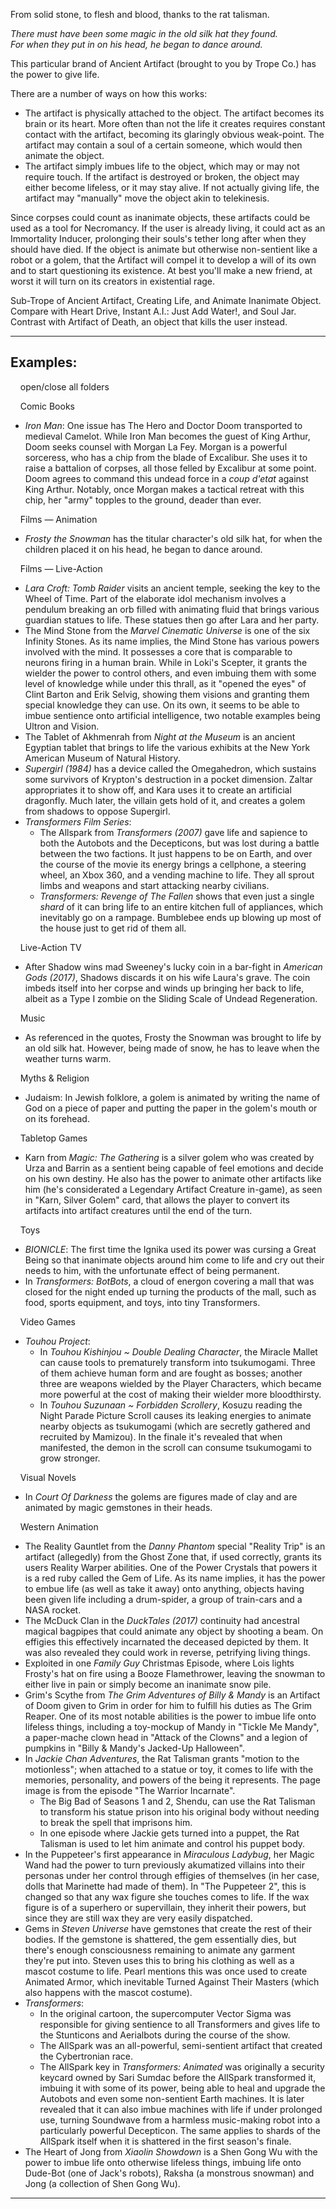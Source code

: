 From solid stone, to flesh and blood, thanks to the rat talisman.

_There must have been some magic in the old silk hat they found.  
For when they put in on his head, he began to dance around._

This particular brand of Ancient Artifact (brought to you by Trope Co.) has the power to give life.

There are a number of ways on how this works:

-   The artifact is physically attached to the object. The artifact becomes its brain or its heart. More often than not the life it creates requires constant contact with the artifact, becoming its glaringly obvious weak-point. The artifact may contain a soul of a certain someone, which would then animate the object.
-   The artifact simply imbues life to the object, which may or may not require touch. If the artifact is destroyed or broken, the object may either become lifeless, or it may stay alive. If not actually giving life, the artifact may "manually" move the object akin to telekinesis.

Since corpses could count as inanimate objects, these artifacts could be used as a tool for Necromancy. If the user is already living, it could act as an Immortality Inducer, prolonging their souls's tether long after when they should have died. If the object is animate but otherwise non-sentient like a robot or a golem, that the Artifact will compel it to develop a will of its own and to start questioning its existence. At best you'll make a new friend, at worst it will turn on its creators in existential rage.

Sub-Trope of Ancient Artifact, Creating Life, and Animate Inanimate Object. Compare with Heart Drive, Instant A.I.: Just Add Water!, and Soul Jar. Contrast with Artifact of Death, an object that kills the user instead.

___

## Examples:

    open/close all folders 

    Comic Books 

-   _Iron Man_: One issue has The Hero and Doctor Doom transported to medieval Camelot. While Iron Man becomes the guest of King Arthur, Doom seeks counsel with Morgan La Fey. Morgan is a powerful sorceress, who has a chip from the blade of Excalibur. She uses it to raise a battalion of corpses, all those felled by Excalibur at some point. Doom agrees to command this undead force in a _coup d'etat_ against King Arthur. Notably, once Morgan makes a tactical retreat with this chip, her "army" topples to the ground, deader than ever.

    Films — Animation 

-   _Frosty the Snowman_ has the titular character's old silk hat, for when the children placed it on his head, he began to dance around.

    Films — Live-Action 

-   _Lara Croft: Tomb Raider_ visits an ancient temple, seeking the key to the Wheel of Time. Part of the elaborate idol mechanism involves a pendulum breaking an orb filled with animating fluid that brings various guardian statues to life. These statues then go after Lara and her party.
-   The Mind Stone from the _Marvel Cinematic Universe_ is one of the six Infinity Stones. As its name implies, the Mind Stone has various powers involved with the mind. It possesses a core that is comparable to neurons firing in a human brain. While in Loki's Scepter, it grants the wielder the power to control others, and even imbuing them with some level of knowledge while under this thrall, as it "opened the eyes" of Clint Barton and Erik Selvig, showing them visions and granting them special knowledge they can use. On its own, it seems to be able to imbue sentience onto artificial intelligence, two notable examples being Ultron and Vision.
-   The Tablet of Akhmenrah from _Night at the Museum_ is an ancient Egyptian tablet that brings to life the various exhibits at the New York American Museum of Natural History.
-   _Supergirl (1984)_ has a device called the Omegahedron, which sustains some survivors of Krypton's destruction in a pocket dimension. Zaltar appropriates it to show off, and Kara uses it to create an artificial dragonfly. Much later, the villain gets hold of it, and creates a golem from shadows to oppose Supergirl.
-   _Transformers Film Series_:
    -   The Allspark from _Transformers (2007)_ gave life and sapience to both the Autobots and the Decepticons, but was lost during a battle between the two factions. It just happens to be on Earth, and over the course of the movie its energy brings a cellphone, a steering wheel, an Xbox 360, and a vending machine to life. They all sprout limbs and weapons and start attacking nearby civilians.
    -   _Transformers: Revenge of The Fallen_ shows that even just a single _shard_ of it can bring life to an entire kitchen full of appliances, which inevitably go on a rampage. Bumblebee ends up blowing up most of the house just to get rid of them all.

    Live-Action TV 

-   After Shadow wins mad Sweeney's lucky coin in a bar-fight in _American Gods (2017)_, Shadows discards it on his wife Laura's grave. The coin imbeds itself into her corpse and winds up bringing her back to life, albeit as a Type I zombie on the Sliding Scale of Undead Regeneration.

    Music 

-   As referenced in the quotes, Frosty the Snowman was brought to life by an old silk hat. However, being made of snow, he has to leave when the weather turns warm.

    Myths & Religion 

-   Judaism: In Jewish folklore, a golem is animated by writing the name of God on a piece of paper and putting the paper in the golem's mouth or on its forehead.

    Tabletop Games 

-   Karn from _Magic: The Gathering_ is a silver golem who was created by Urza and Barrin as a sentient being capable of feel emotions and decide on his own destiny. He also has the power to animate other artifacts like him (he's considerated a Legendary Artifact Creature in-game), as seen in "Karn, Silver Golem" card, that allows the player to convert its artifacts into artifact creatures until the end of the turn.

    Toys 

-   _BIONICLE_: The first time the Ignika used its power was cursing a Great Being so that inanimate objects around him come to life and cry out their needs to him, with the unfortunate effect of being permanent.
-   In _Transformers: BotBots_, a cloud of energon covering a mall that was closed for the night ended up turning the products of the mall, such as food, sports equipment, and toys, into tiny Transformers.

    Video Games 

-   _Touhou Project_:
    -   In _Touhou Kishinjou ~ Double Dealing Character_, the Miracle Mallet can cause tools to prematurely transform into tsukumogami. Three of them achieve human form and are fought as bosses; another three are weapons wielded by the Player Characters, which became more powerful at the cost of making their wielder more bloodthirsty.
    -   In _Touhou Suzunaan ~ Forbidden Scrollery_, Kosuzu reading the Night Parade Picture Scroll causes its leaking energies to animate nearby objects as tsukumogami (which are secretly gathered and recruited by Mamizou). In the finale it's revealed that when manifested, the demon in the scroll can consume tsukumogami to grow stronger.

    Visual Novels 

-   In _Court Of Darkness_ the golems are figures made of clay and are animated by magic gemstones in their heads.

    Western Animation 

-   The Reality Gauntlet from the _Danny Phantom_ special "Reality Trip" is an artifact (allegedly) from the Ghost Zone that, if used correctly, grants its users Reality Warper abilities. One of the Power Crystals that powers it is a red ruby called the Gem of Life. As its name implies, it has the power to embue life (as well as take it away) onto anything, objects having been given life including a drum-spider, a group of train-cars and a NASA rocket.
-   The McDuck Clan in the _DuckTales (2017)_ continuity had ancestral magical bagpipes that could animate any object by shooting a beam. On effigies this effectively incarnated the deceased depicted by them. It was also revealed they could work in reverse, petrifying living things.
-   Exploited in one _Family Guy_ Christmas Episode, where Lois lights Frosty's hat on fire using a Booze Flamethrower, leaving the snowman to either live in pain or simply become an inanimate snow pile.
-   Grim's Scythe from _The Grim Adventures of Billy & Mandy_ is an Artifact of Doom given to Grim in order for him to fulfill his duties as The Grim Reaper. One of its most notable abilities is the power to imbue life onto lifeless things, including a toy-mockup of Mandy in "Tickle Me Mandy", a paper-mache clown head in "Attack of the Clowns" and a legion of pumpkins in "Billy & Mandy's Jacked-Up Halloween".
-   In _Jackie Chan Adventures_, the Rat Talisman grants "motion to the motionless"; when attached to a statue or toy, it comes to life with the memories, personality, and powers of the being it represents. The page image is from the episode "The Warrior Incarnate".
    -   The Big Bad of Seasons 1 and 2, Shendu, can use the Rat Talisman to transform his statue prison into his original body without needing to break the spell that imprisons him.
    -   In one episode where Jackie gets turned into a puppet, the Rat Talisman is used to let him animate and control his puppet body.
-   In the Puppeteer's first appearance in _Miraculous Ladybug_, her Magic Wand had the power to turn previously akumatized villains into their personas under her control through effigies of themselves (in her case, dolls that Marinette had made of them). In "The Puppeteer 2", this is changed so that any wax figure she touches comes to life. If the wax figure is of a superhero or supervillain, they inherit their powers, but since they are still wax they are very easily dispatched.
-   Gems in _Steven Universe_ have gemstones that create the rest of their bodies. If the gemstone is shattered, the gem essentially dies, but there's enough consciousness remaining to animate any garment they're put into. Steven uses this to bring his clothing as well as a mascot costume to life. Pearl mentions this was once used to create Animated Armor, which inevitable Turned Against Their Masters (which also happens with the mascot costume).
-   _Transformers_:
    -   In the original cartoon, the supercomputer Vector Sigma was responsible for giving sentience to all Transformers and gives life to the Stunticons and Aerialbots during the course of the show.
    -   The AllSpark was an all-powerful, semi-sentient artifact that created the Cybertronian race.
    -   The AllSpark key in _Transformers: Animated_ was originally a security keycard owned by Sari Sumdac before the AllSpark transformed it, imbuing it with some of its power, being able to heal and upgrade the Autobots and even some non-sentient Earth machines. It is later revealed that it can also imbue machines with life if under prolonged use, turning Soundwave from a harmless music-making robot into a particularly powerful Decepticon. The same applies to shards of the AllSpark itself when it is shattered in the first season's finale.
-   The Heart of Jong from _Xiaolin Showdown_ is a Shen Gong Wu with the power to imbue life onto otherwise lifeless things, imbuing life onto Dude-Bot (one of Jack's robots), Raksha (a monstrous snowman) and Jong (a collection of Shen Gong Wu).

___